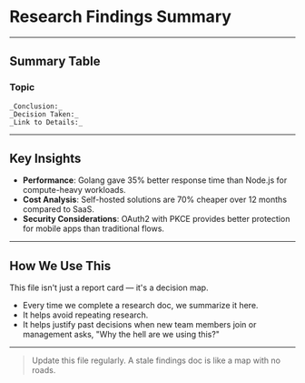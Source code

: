 <!--
START OF: findings.md
Purpose: Summarize key research insights and their implications for project decisions.
Update Frequency: After completing major investigations or adopting new technologies.
Location: docs/research/findings.md
-->

# Research Findings Summary

---

## Summary Table

### Topic
    _Conclusion:_
    _Decision Taken:_
    _Link to Details:_

---

## Key Insights

- **Performance**: Golang gave 35% better response time than Node.js for compute-heavy workloads.
- **Cost Analysis**: Self-hosted solutions are 70% cheaper over 12 months compared to SaaS.
- **Security Considerations**: OAuth2 with PKCE provides better protection for mobile apps than traditional flows.

---

## How We Use This

This file isn't just a report card — it's a decision map.

- Every time we complete a research doc, we summarize it here.
- It helps avoid repeating research.
- It helps justify past decisions when new team members join or management asks, "Why the hell are we using this?"

---

> Update this file regularly. A stale findings doc is like a map with no roads.

<!-- END OF: findings.md -->
